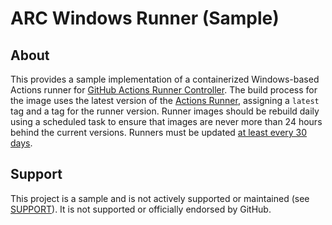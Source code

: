 # ARC Windows Runner (Sample)

## About

This provides a sample implementation of a containerized Windows-based Actions runner for [GitHub Actions Runner Controller](https://github.com/actions/actions-runner-controller). The build process for the image uses the latest version of the [Actions Runner](https://github.com/actions/runner), assigning a `latest` tag and a tag for the runner version. Runner images should be rebuild daily using a scheduled task to ensure that images are never more than 24 hours behind the current versions. Runners must be updated [at least every 30 days](https://docs.github.com/en/actions/hosting-your-own-runners/managing-self-hosted-runners/autoscaling-with-self-hosted-runners#controlling-runner-software-updates-on-self-hosted-runners).

## Support

This project is a sample and is not actively supported or maintained (see [SUPPORT](SUPPORT.md)). It is not supported or officially endorsed by GitHub.
